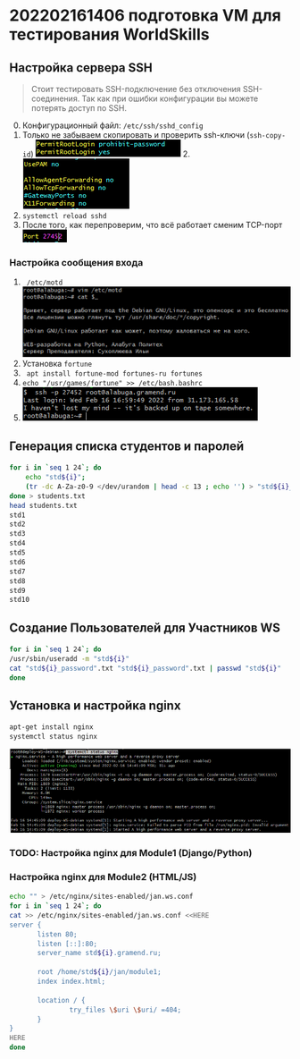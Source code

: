 # 202202161406 подготовка VM для тестирования WorldSkills

## Настройка сервера SSH

> Стоит тестировать SSH-подключение без отключения SSH-соединения.
> Так как при ошибки конфигурации вы можете потерять доступ по SSH.

0. Конфигурационный файл: `/etc/ssh/sshd_config`
1. Только не забываем скопировать и проверить ssh-ключи (`ssh-copy-id`)
![](2022-02-16-16-22-03.png)
2.![](2022-02-16-16-34-37.png)
3. `systemctl reload sshd`
4. После того, как перепроверим, что всё работает сменим TCP-порт
![](2022-02-16-16-39-22.png)

### Настройка сообщения входа

1. ` /etc/motd`
![](2022-02-16-16-54-48.png)
2. Установка `fortune`
3. ` apt install fortune-mod fortunes-ru fortunes`
4. `echo "/usr/games/fortune" >> /etc/bash.bashrc`
5. ![](2022-02-16-17-00-47.png)

## Генерация списка студентов и паролей

```bash
for i in `seq 1 24`; do
    echo "std${i}";
    (tr -dc A-Za-z0-9 </dev/urandom | head -c 13 ; echo '') > "std${i}_password".txt
done > students.txt
head students.txt
std1
std2
std3
std4
std5
std6
std7
std8
std9
std10
```

## Создание Пользователей для Участников WS

```bash
for i in `seq 1 24`; do
/usr/sbin/useradd -m "std${i}"
cat "std${i}_password".txt "std${i}_password".txt | passwd "std${i}"
done
```

## Установка и настройка nginx

```bash
apt-get install nginx
systemctl status nginx
```

![](2022-02-16-14-46-12.png)

### TODO: Настройка nginx для Module1 (Django/Python)

### Настройка nginx для Module2 (HTML/JS)

```bash
echo "" > /etc/nginx/sites-enabled/jan.ws.conf
for i in `seq 1 24`; do
cat >> /etc/nginx/sites-enabled/jan.ws.conf <<HERE
server {
       listen 80;
       listen [::]:80;
       server_name std${i}.gramend.ru;

       root /home/std${i}/jan/module1;
       index index.html;

       location / {
               try_files \$uri \$uri/ =404;
       }
}
HERE
done
```